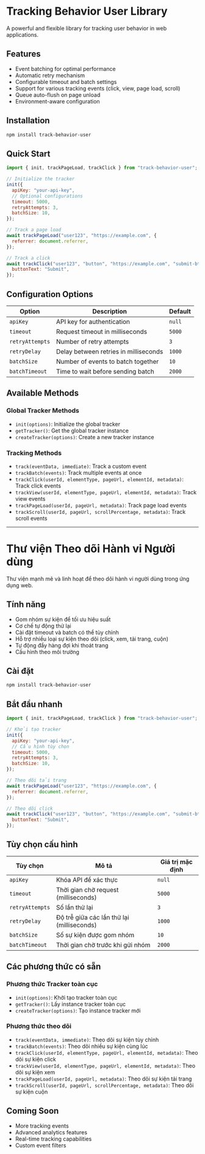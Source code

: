 # Tracking Behavior User Library

A powerful and flexible library for tracking user behavior in web applications.

## Features

- Event batching for optimal performance
- Automatic retry mechanism
- Configurable timeout and batch settings
- Support for various tracking events (click, view, page load, scroll)
- Queue auto-flush on page unload
- Environment-aware configuration

## Installation

```bash
npm install track-behavior-user
```

## Quick Start

```javascript
import { init, trackPageLoad, trackClick } from "track-behavior-user";

// Initialize the tracker
init({
  apiKey: "your-api-key",
  // Optional configurations
  timeout: 5000,
  retryAttempts: 3,
  batchSize: 10,
});

// Track a page load
await trackPageLoad("user123", "https://example.com", {
  referrer: document.referrer,
});

// Track a click
await trackClick("user123", "button", "https://example.com", "submit-btn", {
  buttonText: "Submit",
});
```

## Configuration Options

| Option          | Description                           | Default |
| --------------- | ------------------------------------- | ------- |
| `apiKey`        | API key for authentication            | `null`  |
| `timeout`       | Request timeout in milliseconds       | `5000`  |
| `retryAttempts` | Number of retry attempts              | `3`     |
| `retryDelay`    | Delay between retries in milliseconds | `1000`  |
| `batchSize`     | Number of events to batch together    | `10`    |
| `batchTimeout`  | Time to wait before sending batch     | `2000`  |

## Available Methods

### Global Tracker Methods

- `init(options)`: Initialize the global tracker
- `getTracker()`: Get the global tracker instance
- `createTracker(options)`: Create a new tracker instance

### Tracking Methods

- `track(eventData, immediate)`: Track a custom event
- `trackBatch(events)`: Track multiple events at once
- `trackClick(userId, elementType, pageUrl, elementId, metadata)`: Track click events
- `trackView(userId, elementType, pageUrl, elementId, metadata)`: Track view events
- `trackPageLoad(userId, pageUrl, metadata)`: Track page load events
- `trackScroll(userId, pageUrl, scrollPercentage, metadata)`: Track scroll events

---

# Thư viện Theo dõi Hành vi Người dùng

Thư viện mạnh mẽ và linh hoạt để theo dõi hành vi người dùng trong ứng dụng web.

## Tính năng

- Gom nhóm sự kiện để tối ưu hiệu suất
- Cơ chế tự động thử lại
- Cài đặt timeout và batch có thể tùy chỉnh
- Hỗ trợ nhiều loại sự kiện theo dõi (click, xem, tải trang, cuộn)
- Tự động đẩy hàng đợi khi thoát trang
- Cấu hình theo môi trường

## Cài đặt

```bash
npm install track-behavior-user
```

## Bắt đầu nhanh

```javascript
import { init, trackPageLoad, trackClick } from "track-behavior-user";

// Khởi tạo tracker
init({
  apiKey: "your-api-key",
  // Cấu hình tùy chọn
  timeout: 5000,
  retryAttempts: 3,
  batchSize: 10,
});

// Theo dõi tải trang
await trackPageLoad("user123", "https://example.com", {
  referrer: document.referrer,
});

// Theo dõi click
await trackClick("user123", "button", "https://example.com", "submit-btn", {
  buttonText: "Submit",
});
```

## Tùy chọn cấu hình

| Tùy chọn        | Mô tả                                      | Giá trị mặc định |
| --------------- | ------------------------------------------ | ---------------- |
| `apiKey`        | Khóa API để xác thực                       | `null`           |
| `timeout`       | Thời gian chờ request (milliseconds)       | `5000`           |
| `retryAttempts` | Số lần thử lại                             | `3`              |
| `retryDelay`    | Độ trễ giữa các lần thử lại (milliseconds) | `1000`           |
| `batchSize`     | Số sự kiện được gom nhóm                   | `10`             |
| `batchTimeout`  | Thời gian chờ trước khi gửi nhóm           | `2000`           |

## Các phương thức có sẵn

### Phương thức Tracker toàn cục

- `init(options)`: Khởi tạo tracker toàn cục
- `getTracker()`: Lấy instance tracker toàn cục
- `createTracker(options)`: Tạo instance tracker mới

### Phương thức theo dõi

- `track(eventData, immediate)`: Theo dõi sự kiện tùy chỉnh
- `trackBatch(events)`: Theo dõi nhiều sự kiện cùng lúc
- `trackClick(userId, elementType, pageUrl, elementId, metadata)`: Theo dõi sự kiện click
- `trackView(userId, elementType, pageUrl, elementId, metadata)`: Theo dõi sự kiện xem
- `trackPageLoad(userId, pageUrl, metadata)`: Theo dõi sự kiện tải trang
- `trackScroll(userId, pageUrl, scrollPercentage, metadata)`: Theo dõi sự kiện cuộn

## Coming Soon

- More tracking events
- Advanced analytics features
- Real-time tracking capabilities
- Custom event filters
